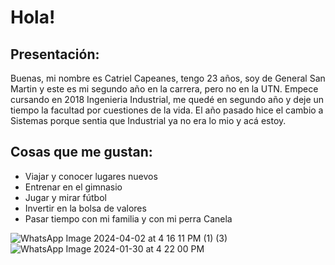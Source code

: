 # Hola!
## Presentación:
Buenas, mi nombre es Catriel Capeanes, tengo 23 años, soy de General San Martin y este es mi segundo año en la carrera, pero no en la UTN. Empece cursando en 2018 Ingenieria Industrial, me quedé en segundo año y deje un tiempo la facultad por cuestiones de la vida. El año pasado hice el cambio a Sistemas porque sentia que Industrial ya no era lo mio y acá estoy.

## Cosas que me gustan:
- Viajar y conocer lugares nuevos
- Entrenar en el gimnasio
- Jugar y mirar fútbol
- Invertir en la bolsa de valores
- Pasar tiempo con mi familia y con mi perra Canela

![WhatsApp Image 2024-04-02 at 4 16 11 PM (1) (3)](https://github.com/pdepjuevesTT/2024-presentacion-catrielcapeanes/assets/165311383/39de6327-9c05-4411-84d2-c900783763c1)
![WhatsApp Image 2024-01-30 at 4 22 00 PM](https://github.com/pdepjuevesTT/2024-presentacion-catrielcapeanes/assets/165311383/c7c7b5b1-a7aa-4038-9eb8-99082415cf96)





